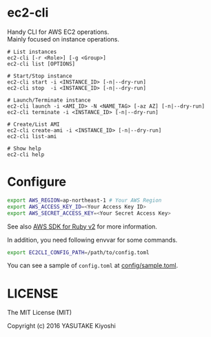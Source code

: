 # ec2-cli

Handy CLI for AWS EC2 operations.  
Mainly focused on instance operations.

```
# List instances
ec2-cli [-r <Role>] [-g <Group>]
ec2-cli list [OPTIONS]

# Start/Stop instance
ec2-cli start -i <INSTANCE_ID> [-n|--dry-run]
ec2-cli stop  -i <INSTANCE_ID> [-n|--dry-run]

# Launch/Terminate instance
ec2-cli launch -i <AMI_ID> -N <NAME_TAG> [-az AZ] [-n|--dry-run]
ec2-cli terminate -i <INSTANCE_ID> [-n|--dry-run]

# Create/List AMI
ec2-cli create-ami -i <INSTANCE_ID> [-n|--dry-run]
ec2-cli list-ami

# Show help
ec2-cli help
```

# Configure

```sh
export AWS_REGION=ap-northeast-1 # Your AWS Region
export AWS_ACCESS_KEY_ID=<Your Access Key ID>
export AWS_SECRET_ACCESS_KEY=<Your Secret Access Key>
```

See also [AWS SDK for Ruby v2](http://docs.aws.amazon.com/sdkforruby/api/index.html)
for more information.

In addition, you need following envvar for some commands.

```sh
export EC2CLI_CONFIG_PATH=/path/to/config.toml
```

You can see a sample of `config.toml` at [config/sample.toml](config/sample.toml).

# LICENSE

The MIT License (MIT)

Copyright (c) 2016 YASUTAKE Kiyoshi

